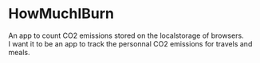 # HowMuchIBurn
 An app to count CO2 emissions stored on the localstorage of browsers.  
 I want it to be an app to track the personnal CO2 emissions for travels and meals.